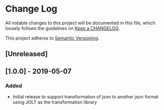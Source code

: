 # Change Log
All notable changes to this project will be documented in this file, which loosely follows the guidelines on [Keep a CHANGELOG](http://keepachangelog.com/).

This project adheres to [Semantic Versioning](http://semver.org/).

## [Unreleased]
## [1.0.0] - 2019-05-07
### Added
- Initial release to support transformation of json to another json format using JOLT as the transformation library
